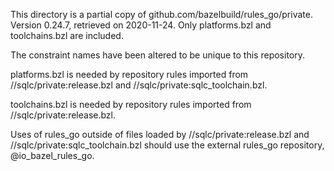 This directory is a partial copy of github.com/bazelbuild/rules_go/private.
Version 0.24.7, retrieved on 2020-11-24.
Only platforms.bzl and toolchains.bzl are included.

The constraint names have been altered to be unique to this repository.

platforms.bzl is needed by repository rules imported from
//sqlc/private:release.bzl and //sqlc/private:sqlc_toolchain.bzl.

toolchains.bzl is needed by repository rules imported from
//sqlc/private:release.bzl.

Uses of rules_go outside of files loaded by //sqlc/private:release.bzl and
//sqlc/private:sqlc_toolchain.bzl should use the external rules_go repository,
@io_bazel_rules_go.

